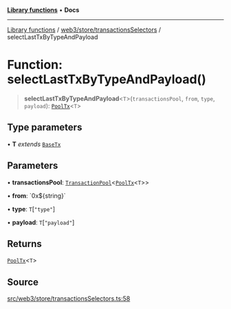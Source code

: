 [**Library functions**](../../../../README.md) • **Docs**

***

[Library functions](../../../../modules.md) / [web3/store/transactionsSelectors](../README.md) / selectLastTxByTypeAndPayload

# Function: selectLastTxByTypeAndPayload()

> **selectLastTxByTypeAndPayload**\<`T`\>(`transactionsPool`, `from`, `type`, `payload`): [`PoolTx`](../../transactionsSlice/type-aliases/PoolTx.md)\<`T`\>

## Type parameters

• **T** *extends* [`BaseTx`](../../../adapters/types/type-aliases/BaseTx.md)

## Parameters

• **transactionsPool**: [`TransactionPool`](../../transactionsSlice/type-aliases/TransactionPool.md)\<[`PoolTx`](../../transactionsSlice/type-aliases/PoolTx.md)\<`T`\>\>

• **from**: \`0x$\{string\}\`

• **type**: `T`\[`"type"`\]

• **payload**: `T`\[`"payload"`\]

## Returns

[`PoolTx`](../../transactionsSlice/type-aliases/PoolTx.md)\<`T`\>

## Source

[src/web3/store/transactionsSelectors.ts:58](https://github.com/bgd-labs/fe-shared/blob/bcb81f075c57b42adfeb5f3e6c387d13f532f431/src/web3/store/transactionsSelectors.ts#L58)
